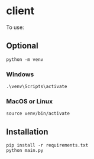 ﻿# client

To use:

## Optional
```
python -m venv
```

### Windows
```
.\venv\Scripts\activate
```

### MacOS or Linux
```
source venv/bin/activate
```

## Installation
```
pip install -r requirements.txt
python main.py
```
